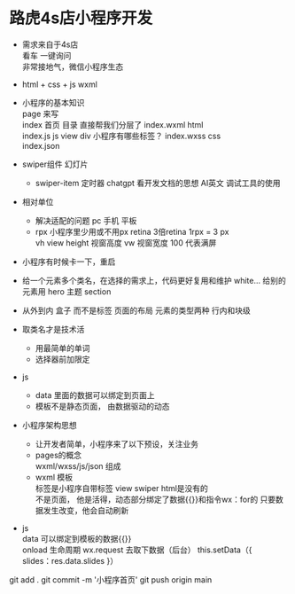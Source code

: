 # 路虎4s店小程序开发

- 需求来自于4s店   
    看车  一键询问   
    非常接地气，微信小程序生态

- html + css + js
    wxml

- 小程序的基本知识   
   page 来写    
      index 首页 目录  直接帮我们分层了
        index.wxml   html      
        index.js     js    view div 小程序有哪些标签？
        index.wxss   css   
        index.json   


- swiper组件
    幻灯片
    + swiper-item
    定时器
    chatgpt
    看开发文档的思想  AI英文
    调试工具的使用


- 相对单位
    - 解决适配的问题
      pc 手机 平板
    - rpx  小程序里少用或不用px
        retina  3倍retina   1rpx = 3 px  
        vh view height  视窗高度
        vw  视窗宽度
        100 代表满屏


- 小程序有时候卡一下，重启
- 给一个元素多个类名，在选择的需求上，代码更好复用和维护
    white... 给别的元素用
    hero 主题 
    section
- 从外到内
   盒子  而不是标签   页面的布局
   元素的类型两种  行内和块级
- 取类名才是技术活
   - 用最简单的单词
   - 选择器前加限定


- js
    - data 里面的数据可以绑定到页面上
    - 模板不是静态页面， 由数据驱动的动态


- 小程序架构思想
     - 让开发者简单，小程序来了以下预设，关注业务
     - pages的概念   
        wxml/wxss/js/json 组成
     - wxml 模板   
        标签是小程序自带标签  view swiper html是没有的  
        不是页面， 他是活得，动态部分绑定了数据{{}}和指令wx：for的
        只要数据发生改变，他会自动刷新

- js   
     data  可以绑定到模板的数据{{}}  
     onload 生命周期  wx.request 去取下数据（后台） 
     this.setData（{  
        slides：res.data.slides 
     }）



git add .
git commit -m '小程序首页'
git push origin main


